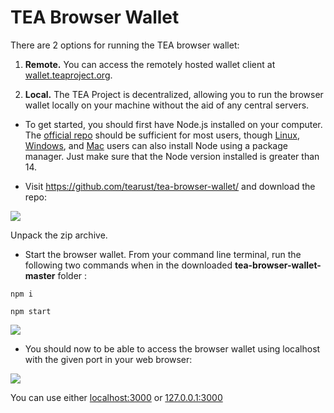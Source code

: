 # TEA Browser Wallet

There are 2 options for running the TEA browser wallet:

1. **Remote.** You can access the remotely hosted wallet client at [wallet.teaproject.org](https://wallet.teaproject.org).

1. **Local.** The TEA Project is decentralized, allowing you to run the browser wallet locally on your machine without the aid of any central servers. 

* To get started, you should first have Node.js installed on your computer. The [official repo](https://nodejs.org/en/download/) should be sufficient for most users, though [Linux](https://nodejs.org/en/download/package-manager/), [Windows](https://github.com/coreybutler/nvm-windows), and [Mac](https://formulae.brew.sh/formula/node) users can also install Node using a package manager. Just make sure that the Node version installed is greater than 14.

* Visit https://github.com/tearust/tea-browser-wallet/ and download the repo:

![](https://github.com/tearust/tea-docs/blob/main/res/Try_the_demo/Try_the_demo-Tea-Browser-Wallet-download.png)

Unpack the zip archive.

* Start the browser wallet. From your command line terminal, run the following two commands when in the downloaded **tea-browser-wallet-master** folder :

`npm i`

`npm start`

![](https://github.com/tearust/tea-docs/blob/main/res/Try_the_demo/Try_the_demo-node_start.png)

* You should now to be able to access the browser wallet using localhost with the given port in your web browser:

![](https://github.com/tearust/tea-docs/blob/main/res/Try_the_demo/Try_the_demo-wallet-localhost.png)

You can use either [localhost:3000](http://localhost:3000) or [127.0.0.1:3000](http://127.0.0.1:3000)
